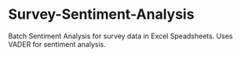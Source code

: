 # Survey-Sentiment-Analysis
Batch Sentiment Analysis for survey data in Excel Speadsheets. Uses VADER for sentiment analysis.
